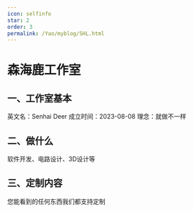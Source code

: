 ```yaml
---
icon: selfinfo
star: 2
order: 3
permalink: /Yao/myblog/SHL.html
---
```


# 森海鹿工作室

## 一、工作室基本
英文名：Senhai Deer
成立时间：2023-08-08
理念：就做不一样

## 二、做什么
软件开发、电路设计、3D设计等

## 三、定制内容
您能看到的任何东西我们都支持定制
